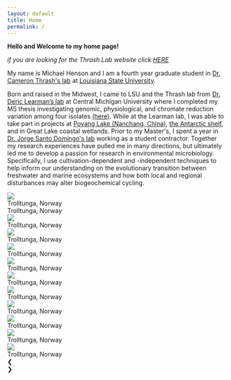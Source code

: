 ```yaml
---
layout: default
title: Home
permalink: /
---
```

**Hello and Welcome to my home page!**

_if you are looking for the Thrash Lab website click [HERE](thethrashlab.com)_

My name is Michael Henson and I am a fourth year graduate student in [Dr. Cameron Thrash's lab](thethrashlab.com) at [Louisiana State University](http://www.lsu.edu/science/biosci/).

Born and raised in the Midwest, I came to LSU and the Thrash lab from [Dr. Deric Learman’s lab](http://people.cst.cmich.edu/learm1dr/Home_Page.html) at Central Michigan University where I completed my MS thesis investigating genomic, physiological, and chromate reduction variation among four isolates [(here)](https://dx.doi.org/10.7717/peerj.1395). While at the Learman lab, I was able to take part in projects at [Poyang Lake (Nanchang, China)](https://link.springer.com/article/10.1007/s13213-015-1189-8), [the Antarctic shelf](https://dx.doi.org/10.3389/fmicb.2016.00284), and in Great Lake coastal wetlands. Prior to my Master's, I spent a year in [Dr. Jorge Santo Domingo's lab](https://www.researchgate.net/profile/Jorge_Domingo) working as a student contractor. Together my research experiences have pulled me in many directions, but ultimately led me to develop a passion for research in environmental microbiology. Specifically, I use cultivation-dependent and -independent techniques to help inform our understanding on the evolutionary transition between freshwater and marine ecosystems and how both local and regional disturbances may alter biogeochemical cycling.

<div class="w3-content w3-display-container">
  <img class="mySlides" src="{{ site.url }}/images/2016-09-02 16.50.50.jpg">
  <div class="w3-display-bottomleft w3-container w3-padding-16 w3-black">
    Trolltunga, Norway
  </div>
  <img class="mySlides" src=""{{ site.url }}/images/2016-09-02 16.50.50.jpg">
  <div class="w3-display-bottomleft w3-container w3-padding-16 w3-black">
    Trolltunga, Norway
  </div>
  <img class="mySlides" src="{{ site.url }}/images/2016-09-02 16.50.50.jpg">
  <div class="w3-display-bottomleft w3-container w3-padding-16 w3-black">
    Trolltunga, Norway
  </div>
  <img class="mySlides" src="{{ site.url }}/images/2016-09-02 16.50.50.jpg">
  <div class="w3-display-bottomleft w3-container w3-padding-16 w3-black">
    Trolltunga, Norway
  </div>
  <img class="mySlides" src="{{ site.url }}/images/2016-09-02 16.50.50.jpg">
  <div class="w3-display-bottomleft w3-container w3-padding-16 w3-black">
    Trolltunga, Norway
  </div>
  <img class="mySlides" src="{{ site.url }}/images/2016-09-02 16.50.50.jpg">
  <div class="w3-display-bottomleft w3-container w3-padding-16 w3-black">
    Trolltunga, Norway
  </div>
  <img class="mySlides" src="{{ site.url }}/images/2016-09-02 16.50.50.jpg">
  <div class="w3-display-bottomleft w3-container w3-padding-16 w3-black">
    Trolltunga, Norway
  </div>
  <img class="mySlides" src="{{ site.url }}/images/2016-09-02 16.50.50.jpg">
  <div class="w3-display-bottomleft w3-container w3-padding-16 w3-black">
    Trolltunga, Norway
  </div>
  <img class="mySlides" src="{{ site.url }}/images/2016-09-02 16.50.50.jpg">
  <div class="w3-display-bottomleft w3-container w3-padding-16 w3-black">
    Trolltunga, Norway
  </div>
  <img class="mySlides" src="{{ site.url }}/images/2016-09-02 16.50.50.jpg">
  <div class="w3-display-bottomleft w3-container w3-padding-16 w3-black">
    Trolltunga, Norway
  </div>
  <img class="mySlides" src="{{ site.url }}/images/2016-09-02 16.50.50.jpg">
  <div class="w3-display-bottomleft w3-container w3-padding-16 w3-black">
    Trolltunga, Norway
  </div>
  <img class="mySlides" src="{{ site.url }}/images/2016-09-02 16.50.50.jpg">
  <div class="w3-display-bottomleft w3-container w3-padding-16 w3-black">
    Trolltunga, Norway
  </div>
  <div class="w3-center w3-display-bottommiddle" style="width:100%">
    <div class="w3-left" onclick="plusDivs(-1)">&#10094;</div>
    <div class="w3-right" onclick="plusDivs(1)">&#10095;</div>
    <span class="w3-badge demo w3-border" onclick="currentDiv(1)"></span>
    <span class="w3-badge demo w3-border" onclick="currentDiv(2)"></span>
    <span class="w3-badge demo w3-border" onclick="currentDiv(3)"></span>
  </div>
</div>
